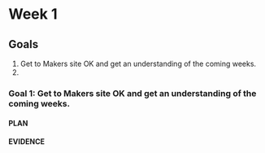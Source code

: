 # Week 1


## Goals

1. Get to Makers site OK and get an understanding of the coming weeks.
2. 



### Goal 1: Get to Makers site OK and get an understanding of the coming weeks.

#### PLAN

#### EVIDENCE